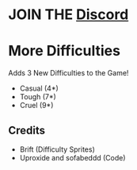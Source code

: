 # JOIN THE [Discord](https://discord.gg/gy4BrxmWrF)

# More Difficulties

Adds 3 New Difficulties to the Game!

 * Casual (4*)
 * Tough (7*)
 * Cruel (9*)

## Credits
 * Brift (Difficulty Sprites)
 * Uproxide and sofabeddd (Code)

